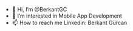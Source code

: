 - 👋 Hi, I’m @BerkantGC
- 👀 I’m interested in Mobile App Development
- 📫 How to reach me Linkedin:  Berkant Gürcan

<!---
BerkantGC/BerkantGC is a ✨ special ✨ repository because its `README.md` (this file) appears on your Git      Cancel changes
Hub profile.
You can click the Preview link to take a look at your changes.
--->
